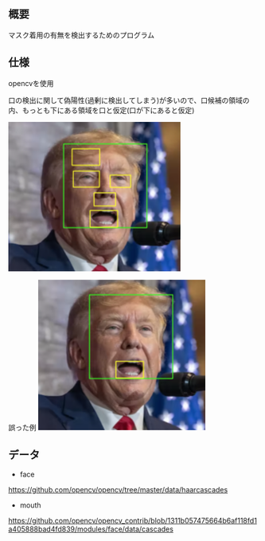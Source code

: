 ## 概要
マスク着用の有無を検出するためのプログラム

## 仕様
opencvを使用

口の検出に関して偽陽性(過剰に検出してしまう)が多いので、口候補の領域の内、もっとも下にある領域を口と仮定(口が下にあると仮定)

![過剰に検出](no_mask_incorrect.png) 

誤った例
![正しい検出](no_mask_correct.png) 

## データ
- face 

https://github.com/opencv/opencv/tree/master/data/haarcascades

- mouth 

https://github.com/opencv/opencv_contrib/blob/1311b057475664b6af118fd1a405888bad4fd839/modules/face/data/cascades


